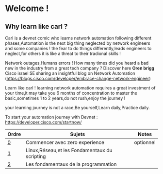 # Welcome !

## Why learn like carl ? 
Carl is a devnet comic who learns network automation following different phases,Automation is the next big thing neglected by network engineers and some companies ! 
the fear to do things differently,leads engineers to neglect,for others it is like a threat to their tradional skills ! 

Network outages,Humans errors ! How many times did you heard a bad new in the industry from a great tech company ? Discover here **Oren brigg** Cisco israel SE sharing an insightful blog on Network Automation (https://blogs.cisco.com/developer/embrace-change-network-engineer) 

Learn like carl ! learning network automation requires a great investment of your time,it may take you 6 months of concentration to master the basic,sometimes 1 to 2 years,do not rush,enjoy the journey ! 

your learning journey is not a race,Be yourself,Learn daily,Practice daily.


To start your automation journey with Devnet : https://developer.cisco.com/startnow/


| Ordre | Sujets                           | Notes |
|-------|---------------------------------|-------------------|
| [0](phase0/README.md)  | Commencer avec zero experience | optionnel 
| [1](phase1/README.md)  | Linux,Réseau,et les Fondamentaux du scripting|
| [2](phase2/README.md)  | Les fondamentaux de la programmation |          |


